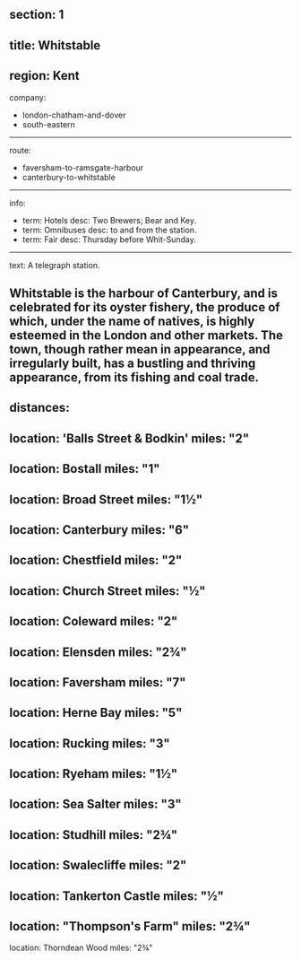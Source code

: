 section: 1
----
title: Whitstable
----
region: Kent
----
company:
- london-chatham-and-dover
- south-eastern
----
route:
- faversham-to-ramsgate-harbour
- canterbury-to-whitstable
----
info:
- term: Hotels
  desc: Two Brewers; Bear and Key.
- term: Omnibuses
  desc: to and from the station.
- term: Fair
  desc: Thursday before Whit-Sunday.
----
text: A telegraph station.

Whitstable is the harbour of Canterbury, and is celebrated for its oyster fishery, the produce of which, under the name of natives, is highly esteemed in the London and other markets. The town, though rather mean in appearance, and irregularly built, has a bustling and thriving appearance, from its fishing and coal trade.
----
distances:
-
  location: 'Balls Street & Bodkin'
  miles: "2"
-
  location: Bostall
  miles: "1"
-
  location: Broad Street
  miles: "1½"
-
  location: Canterbury
  miles: "6"
-
  location: Chestfield
  miles: "2"
-
  location: Church Street
  miles: "½"
-
  location: Coleward
  miles: "2"
-
  location: Elensden
  miles: "2¾"
-
  location: Faversham
  miles: "7"
-
  location: Herne Bay
  miles: "5"
-
  location: Rucking
  miles: "3"
-
  location: Ryeham
  miles: "1½"
-
  location: Sea Salter
  miles: "3"
-
  location: Studhill
  miles: "2¾"
-
  location: Swalecliffe
  miles: "2"
-
  location: Tankerton Castle
  miles: "½"
-
  location: "Thompson's Farm"
  miles: "2¾"
-
  location: Thorndean Wood
  miles: "2¾"
